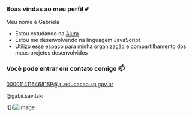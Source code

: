 ### Boas vindas ao meu perfil 💕

Meu nome é Gabriela

- Estou estudando na [Alura](https://www.alura.com.br)
- Estou me desenvolvendo na linguagem JavaScript
- Utilizo esse espaço para minha organização e compartilhamento dos meus projetos desenvolvidos

### Você pode entrar em contato comigo 📫

00001141164681SP@al.educacao.sp.gov.br

@gabii.savitski

![](![image](https://github.com/user-attachments/assets/516d693c-fbb7-40e5-8319-c7782ad8be97)
